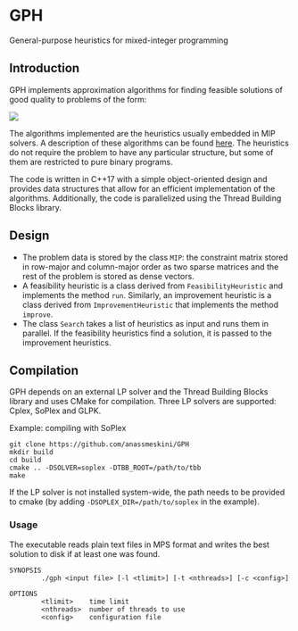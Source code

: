 # GPH
General-purpose heuristics for mixed-integer programming

## Introduction
GPH implements approximation algorithms for finding feasible solutions of good quality to problems of the form:

<img src="https://render.githubusercontent.com/render/math?math=\begin{aligned}%0A\min%20\quad%20%26%20c^Tx\\%0A\textrm{s.t.}%20\quad%20%26%20v%20\leq%20Ax%20\leq%20w%20\\%0A%26%20l%20\leq%20x%20\leq%20u%20\\%0A%20%20%26x_i%20\in%20\mathbb{Z}, \forall%20i%20\in%20I%20\quad%20%20%20%20%20\\%0A\end{aligned}">

The algorithms implemented are the heuristics usually embedded in MIP solvers.
A description of these algorithms can be found [here](https://opus4.kobv.de/opus4-zib/files/1112/Achterberg_Constraint_Integer_Programming.pdf).
The heuristics do not require the problem to have any particular structure, but some of them are restricted to pure binary programs.

The code is written in C++17 with a simple object-oriented design and provides data structures that allow for an efficient implementation of the algorithms.
Additionally, the code is parallelized using the Thread Building Blocks library. 

## Design
* The problem data is stored by the class `MIP`: the constraint matrix stored in row-major and column-major order as two sparse matrices and the rest of the problem is stored as dense vectors.
* A feasibility heuristic is a class derived from `FeasibilityHeuristic` and implements the method `run`.
   Similarly, an improvement heuristic is a class derived from `ImprovementHeuristic` that implements the method `improve`.
* The class `Search` takes a list of heuristics as input and runs them in parallel. If the feasibility heuristics find a solution, it is passed to the improvement heuristics.

## Compilation
GPH depends on an external LP solver and the Thread Building Blocks library and uses CMake for compilation. Three LP solvers are supported: Cplex, SoPlex and GLPK.

Example: compiling with SoPlex

```
git clone https://github.com/anassmeskini/GPH
mkdir build
cd build
cmake .. -DSOLVER=soplex -DTBB_ROOT=/path/to/tbb
make
```

If the LP solver is not installed system-wide, the path needs to be provided to cmake (by adding `-DSOPLEX_DIR=/path/to/soplex` in the example).

### Usage
The executable reads plain text files in MPS format and writes the best solution to disk if at least one was found.

```
SYNOPSIS
        ./gph <input file> [-l <tlimit>] [-t <nthreads>] [-c <config>]

OPTIONS
        <tlimit>    time limit
        <nthreads>  number of threads to use
        <config>    configuration file
```
